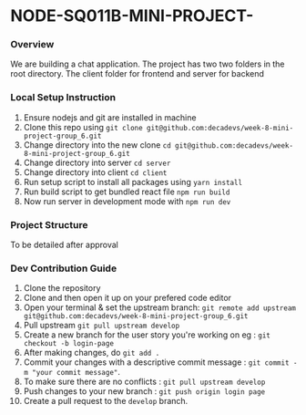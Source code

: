 # NODE-SQ011B-MINI-PROJECT-

### **Overview**
We are building a chat application. 
The project has two two folders in the root directory. The client folder for frontend and server for backend


### **Local Setup Instruction**
1. Ensure nodejs and git are installed in machine
2. Clone this repo using `git clone git@github.com:decadevs/week-8-mini-project-group_6.git`
3. Change directory into the new clone `cd git@github.com:decadevs/week-8-mini-project-group_6.git`
3. Change directory into server `cd server`
3. Change directory into client `cd client`
4. Run setup script to install all packages using `yarn install`
5. Run build script to get bundled react file `npm run build`
6. Now run server in development mode with `npm run dev`


### **Project Structure**
To be detailed after approval


### **Dev Contribution Guide**
1. Clone the repository
2. Clone and then open it up on your prefered code editor
3. Open your terminal & set the upstream branch: `git remote add upstream git@github.com:decadevs/week-8-mini-project-group_6.git`
4. Pull upstream `git pull upstream develop`
5. Create a new branch for the user story you're working on eg : `git checkout -b login-page`
6. After making changes, do `git add .`
7. Commit your changes with a descriptive commit message : `git commit -m "your commit message"`.
8. To make sure there are no conflicts : `git pull upstream develop`
9. Push changes to your new branch : `git push origin login page`
10. Create a pull request to the `develop` branch.

